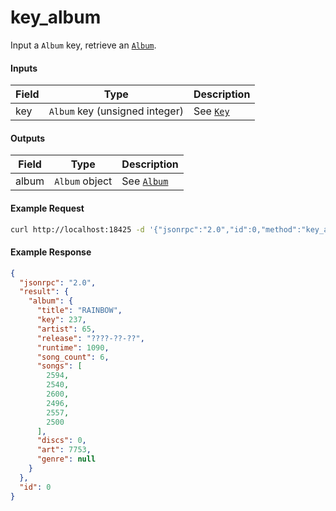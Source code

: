 # key_album
Input a `Album` key, retrieve an [`Album`](../../common-objects/album.md).

#### Inputs

| Field | Type                                           | Description |
|-------|------------------------------------------------|-------------|
| key   | `Album` key (unsigned integer)                 | See [`Key`](key.md)

#### Outputs

| Field | Type           | Description |
|-------|----------------|-------------|
| album | `Album` object | See [`Album`](../../common-objects/album.md)

#### Example Request
```bash
curl http://localhost:18425 -d '{"jsonrpc":"2.0","id":0,"method":"key_album","params":{"key":123}}'
```

#### Example Response
```json
{
  "jsonrpc": "2.0",
  "result": {
    "album": {
      "title": "RAINBOW",
      "key": 237,
      "artist": 65,
      "release": "????-??-??",
      "runtime": 1090,
      "song_count": 6,
      "songs": [
        2594,
        2540,
        2600,
        2496,
        2557,
        2500
      ],
      "discs": 0,
      "art": 7753,
      "genre": null
    }
  },
  "id": 0
}
```
